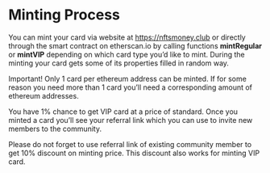 # Minting Process

You can mint your card via website at https://nftsmoney.club or directly through the smart contract on etherscan.io by calling functions **mintRegular** or **mintVIP** depending on which card type you’d like to mint. During the minting your card gets some of its properties filled in random way.

&#x20;Important! Only 1 card per ethereum address can be minted. If for some reason you need more than 1 card you’ll need a corresponding amount of ethereum addresses.

You have 1% chance to get VIP card at a price of standard. Once you minted a card you’ll see your referral link which you can use to invite new members to the community.

&#x20;Please do not forget to use referral link of existing community member to get 10% discount on minting price. This discount also works for minting VIP card.
